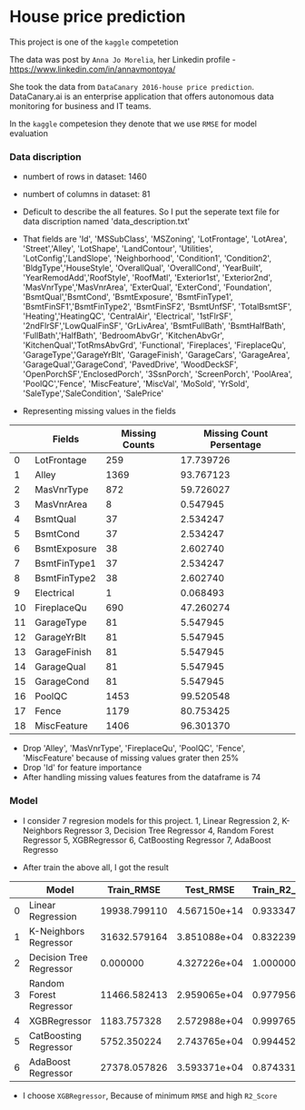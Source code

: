 # House price prediction 
This project is one of the `kaggle` competetion

The data was post by `Anna Jo Morelia`, her Linkedin profile - https://www.linkedin.com/in/annavmontoya/

She took the data from `DataCanary 2016-house price prediction`. DataCanary.ai is an enterprise application that offers autonomous data monitoring for business and IT teams.

In the `kaggle` competesion they denote that we use `RMSE` for model evaluation

### Data discription 
* numbert of rows in dataset:  1460
* numbert of columns in dataset:  81
* Deficult to describe the all features. So I put the seperate text file for data discription named 'data_description.txt' 
* That fields are 'Id', 'MSSubClass', 'MSZoning', 'LotFrontage', 'LotArea', 'Street','Alley', 'LotShape', 'LandContour', 'Utilities', 'LotConfig','LandSlope', 'Neighborhood', 'Condition1', 'Condition2', 'BldgType','HouseStyle', 'OverallQual', 'OverallCond', 'YearBuilt', 'YearRemodAdd','RoofStyle', 'RoofMatl', 'Exterior1st', 'Exterior2nd', 'MasVnrType','MasVnrArea', 'ExterQual', 'ExterCond', 'Foundation', 'BsmtQual','BsmtCond', 'BsmtExposure', 'BsmtFinType1', 'BsmtFinSF1','BsmtFinType2', 'BsmtFinSF2', 'BsmtUnfSF', 'TotalBsmtSF', 'Heating','HeatingQC', 'CentralAir', 'Electrical', '1stFlrSF', '2ndFlrSF','LowQualFinSF', 'GrLivArea', 'BsmtFullBath', 'BsmtHalfBath', 'FullBath','HalfBath', 'BedroomAbvGr', 'KitchenAbvGr', 'KitchenQual','TotRmsAbvGrd', 'Functional', 'Fireplaces', 'FireplaceQu', 'GarageType','GarageYrBlt', 'GarageFinish', 'GarageCars', 'GarageArea', 'GarageQual','GarageCond', 'PavedDrive', 'WoodDeckSF', 'OpenPorchSF','EnclosedPorch', '3SsnPorch', 'ScreenPorch', 'PoolArea', 'PoolQC','Fence', 'MiscFeature', 'MiscVal', 'MoSold', 'YrSold', 'SaleType','SaleCondition', 'SalePrice'

* Representing missing values in the fields

| 	 |  Fields	      | Missing Counts	|  Missing Count Persentage   |
|----|----------------|-----------------|-----------------------------|
| 0	 |  LotFrontage	  |   259	        |       17.739726             |
| 1	 |  Alley	      |   1369	        |       93.767123             |
| 2	 |  MasVnrType	  |   872	        |       59.726027             |
| 3	 |  MasVnrArea	  |   8	            |       0.547945              |
| 4	 |  BsmtQual	  |   37	        |       2.534247              |
| 5	 |  BsmtCond	  |   37	        |       2.534247              |
| 6	 |  BsmtExposure  |	  38            |       2.602740              |
| 7	 |  BsmtFinType1  |	  37            |       2.534247              |
| 8	 |  BsmtFinType2  |	  38            |       2.602740              |
| 9	 |  Electrical	  |   1	            |       0.068493              |
| 10 |  FireplaceQu	  |   690	        |       47.260274             |
| 11 |  GarageType	  |   81	        |       5.547945              |
| 12 |  GarageYrBlt	  |   81	        |       5.547945              |
| 13 |  GarageFinish  |	  81            |       5.547945              |
| 14 |  GarageQual	  |   81	        |       5.547945              |
| 15 |  GarageCond	  |   81	        |       5.547945              |
| 16 |  PoolQC	      |   1453	        |       99.520548             |
| 17 |  Fence	      |   1179	        |       80.753425             |
| 18 |  MiscFeature	  |   1406	        |       96.301370             |

* Drop 'Alley', 'MasVnrType', 'FireplaceQu', 'PoolQC', 'Fence', 'MiscFeature' because of missing values grater then 25%
* Drop 'Id' for feature importance 
* After handling missing values features from the dataframe is 74

### Model 
* I consider 7 regresion models for this project. 
1, Linear Regression
2, K-Neighbors Regressor
3, Decision Tree Regressor
4, Random Forest Regressor
5, XGBRegressor
6, CatBoosting Regressor
7, AdaBoost Regresso

* After train the above all, I got the result

| 	| Model	                  |  Train_RMSE	    | Test_RMSE	    | Train_R2_Square |	 Test_R2_Square |  
|---|-------------------------|-----------------|---------------|-----------------|-----------------|
| 0	| Linear Regression	      |  19938.799110	| 4.567150e+14	| 0.933347	      |  -2.719423e+19  | 
| 1	| K-Neighbors Regressor	  |  31632.579164	| 3.851088e+04	| 0.832239	      |  8.066460e-01   |
| 2	| Decision Tree Regressor |	 0.000000	    | 4.327226e+04	| 1.000000	      |  7.558789e-01   |
| 3	| Random Forest Regressor |	 11466.582413	| 2.959065e+04	| 0.977956	      |  8.858450e-01   |
| 4 | XGBRegressor	          |  1183.757328 	| 2.572988e+04  | 0.999765 	      |  9.136899e-01   |
| 5	| CatBoosting Regressor	  |  5752.350224	| 2.743765e+04	| 0.994452	      |  9.018523e-01   |
| 6	| AdaBoost Regressor	  |  27378.057826	| 3.593371e+04	| 0.874331	      |  8.316588e-01   |

* I choose `XGBRegressor`, Because of minimum `RMSE` and high `R2_Score` 